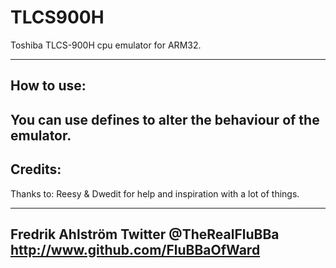 # TLCS900H
Toshiba TLCS-900H cpu emulator for ARM32.

--------------------------------------------------------------------------------
How to use:
--------------------------------------------------------------------------------

You can use defines to alter the behaviour of the emulator.
--------------------------------------------------------------------------------
Credits:
--------------------------------------------------------------------------------
Thanks to:
Reesy & Dwedit for help and inspiration with a lot of things.


--------------------------------------
Fredrik Ahlström
Twitter @TheRealFluBBa
http://www.github.com/FluBBaOfWard
--------------------------------------
